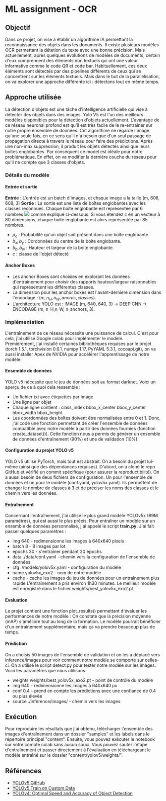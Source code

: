 
# ML assignment - OCR

## Objectif
Dans ce projet, on vise à établir un algorithme IA permettant la reconnaissance des objets dans les documents. Il existe plusieurs modèles OCR permettant la détetion du texte avec une bonne précision. Mais actuellement, après quelques évolutions de modèles de documents, certain d'eux comprennent des éléments non textuels qui ont une valeur informative comme le code QR et code bar. Habituellement, ces deux éléments sont détectés par des pipelines différents de ceux qui se concentrent sur les éléments textuels. Mais dans le but de la parallélisation, on va explorer une approche différente ici : détectons tout en même temps.


## Approche utilisée
  
La détection d'objets est une tâche d'intelligence artificielle qui vise à détecter des objets dans des images. Yolo V5 est l'un des meilleurs modèles disponibles pour la détection d'objets actuellement. L'avantage de ce réseau neuronal profond est qu'il est très facile de le re-entrainer sur notre propre ensemble de données. Cet algorithme ne regarde l'image qu'une seule fois, en ce sens qu'il n'a besoin que d'un seul passage de propagation directe à travers le réseau pour faire des prédictions. Après une non-max suppression, il produit les objets détectés ainsi que leurs boîtes englobantes.
Par conséquent ce model est idéale pour notre problématique. En effet, on va modifier la dernière couche du réseau pour qu'il ne compte que 3 classes d'objets.
### Détails du modèle
#### Entrée et sortie
**Entrée** : L'entrée est un batch d'images, et chaque image a la taille (m, 608, 608, 3)
**Sortie** : La sortie est une liste de boîtes englobantes avec les classes reconnues. Chaque boîte englobante est représentée par 6 nombres <img src="https://render.githubusercontent.com/render/math?math=(p_c, b_x, b_y, b_h, b_w, c)"> comme expliqué ci-dessous. Si vous étendez $c$ en un vecteur à 80 dimensions, chaque boîte englobante est alors représentée par 85 nombres.
- $p_c$ : Probabilité qu'un objet soit présent dans une boîte englobante.
- $b_x, b_y$ :  Cordonnées du centre de la boite englobante.
- $b_h, b_w$ :  Hauteur et largeur de la boite englobante.
- $c$ : classe de l'objet détecté
#### Anchor Boxes 
- Les anchor Boxes sont choisies en explorant les données d'entraînement pour choisir des rapports hauteur/largeur raisonnables qui représentent les différentes classes.
- La dimension pour les anchor boxes est l'avant-dernière dimension dans l'encodage : $(m, n_H,n_W,ancres,classes)$.
- L'architecture YOLO est : IMAGE (m, 640, 640, 3) -> DEEP CNN -> ENCODAGE (m, n_H,n_W, n_anchors, 3).

### Implémentation
L'entraînement de ce réseau nécessite une puissance de calcul. C'est pour  cela, j'ai utilisé Google  colab  pour implémenter le modèle.  
Premièrement, j'ai installé certaines bibliothèques requises par le projet  (torch  1.5.1, torchvision 0.6.1, numpy 1.17, PyYAML 5.3.1, cocoapi.git), on va aussi installer Apex de NVIDIA pour accélérer l'apprentissage de notre modèle.  
#### Ensemble de données
YOLO  v5  nécessite que le jeu de données soit au format darknet. Voici un aperçu de ce à quoi cela ressemble :  
- Un fichier  txt  avec étiquettes par image  
- Une ligne par objet  
- Chaque ligne contient : class_index  bbox_x_center  bbox_y_center  bbox_width  bbox_height  
- Les coordonnées des boîtes doivent être normalisées entre 0 et 1.
Donc, j'ai codé une fonction permettant de créer l'ensemble de données compatible avec notre modèle à partir des données  fournies (fonction  create_dataset()). Cette fonction nous a permis de générer un ensemble de données d'entraînement  (90%)  et une de validation  (10%).

#### Configuration du projet YOLO v5
YOLO v5 utilise PyTorch, mais tout est abstrait. On a besoin du projet lui-même (ainsi que des dépendances requises).
D'abord, on  a cloné le  repo  GitHub  et vérifié un commit  spécifique  (pour assurer la reproductibilité). On a aussi besoin de deux fichiers de configuration. Un pour l'ensemble de données et un pour le modèle  (conf.yaml,  yolov5x.yaml). Ils permettent de changer le nombre de classes à 3 et de préciser les noms des classes et le chemin vers les données.

#### Entraînement
Concernant l'entraînement, j'ai utilisé le plus grand modèle YOLOv5x (89M paramètres), qui est aussi le plus précis.
Pour entraîner un modèle sur un ensemble de données personnalisé, j'ai appelé le script **train.py**. J'ai fait passer quelques paramètres :
- img 640 - redimensionne les images à 640x640 pixels
- batch 8 - 8 images par lot
- epochs 30 - s'entraîner pendant 30 epochs
- data ./data/conf.yaml - chemin vers la configuration de l'ensemble de données
- cfg ./models/yolov5x.yaml - configuration du modèle
- name yolov5x_exo2 - nom de notre modèle
- cache - cache les images du jeu de données pour un entraînement plus rapide
L'entraînement a pris environ 1h30 minutes. Le meilleur modèle est enregistré dans le fichier weights/best_yolov5x_exo2.pt.
####  Evaluation
Le projet contient une fonction plot_results() permettant d'évaluer les performances de notre modèle : 
On constate que la précision moyenne (mAP) s'améliore tout au long de la formation. Le modèle pourrait bénéficier d'un entraînement supplémentaire, mais ça va prendre beaucoup plus de temps.
#### Prédiction
On a choisis 50 images de l'ensemble de validation et on les a déplacé vers inference/images pour voir comment notre modèle se comporte sur celles-ci.
On a utilisé le script detect.py pour tester notre modèle sur les images. Voici les paramètres que nous utilisons :
- weights weights/best_yolov5x_exo2.pt - point de contrôle du modèle
- img 640 - redimensionne les images à 640x640 px
- conf 0.4 - prend en compte les prédictions avec une confiance de 0.4 ou plus élevée
- source ./inference/images/ - chemin vers les images

## Exécution
Pour reproduire les résultats que j'ai obtenu, télécharger l'ensemble des images d'entraînement  dans un dossier "samples" et les  labels  dans le répertoire  principal  "content". Ensuite, vous pouvez  exécuter  le  notebook  sur votre compte  colab  sans aucun souci. Vous pouvez sauter l'étape d'entraînement et passer directement à l'évaluation en téléchargeant le modèle entraîné sur le dossier "content/yolov5/weights/".
## Références
-   [YOLOv5 GitHub](https://github.com/ultralytics/yolov5)
-    [YOLOv5 Train on Custom Data](https://github.com/ultralytics/yolov5/wiki/Train-Custom-Data)
-  [YOLOv4: Optimal Speed and Accuracy of Object Detection](https://arxiv.org/pdf/2004.10934.pdf)
